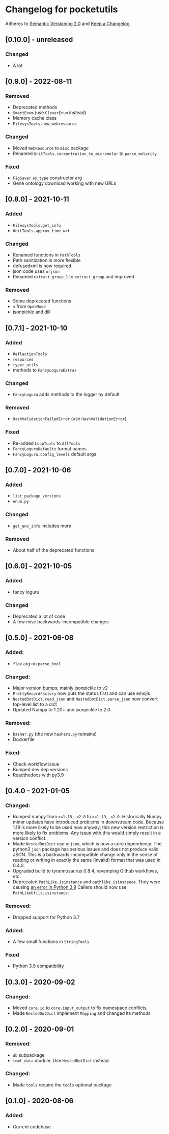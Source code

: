 # Changelog for pocketutils

Adheres to [Semantic Versioning 2.0](https://semver.org/spec/v2.0.0.html) and
[Keep a Changelog](https://keepachangelog.com/en/1.0.0/).

## [0.10.0] - unreleased

### Changed

- A lot

## [0.9.0] - 2022-08-11

### Removed

- Deprecated methods
- `SmartEnum` (use `CleverEnum` instead)
- Memory cache class
- `FilesysTools.new_webresource`

### Changed

- Moved `WebResource` to `misc` package
- Renamed `UnitTools.concentration_to_micromolar` to `parse_molarity`

### Fixed

- `FigSaver` `as_type` constructor arg
- Gene ontology download working with new URLs

## [0.8.0] - 2021-10-11

### Added

- `FilesysTools.get_info`
- `UnitTools.approx_time_wrt`

### Changed

- Renamed functions in `PathTools`
- Path sanitization is more flexible
- defusedxml is now required
- json code uses `orjson`
- Renamed `extract_group_1` to `extract_group` and improved

### Removed

- Some deprecated functions
- `s` from `OpenMode`
- jsonpickle and dill

## [0.7.1] - 2021-10-10

### Added

- `ReflectionTools`
- `resources`
- `typer_utils`
- methods to `FancyLoguruExtras`

### Changed

- `FancyLoguru` adds methods to the logger by default

### Removed

- `HashValidationFailedError` (use `HashValidationError`)

### Fixed

- Re-added `LoopTools` to `AllTools`
- `FancyLoguruDefaults` format names
- `FancyLoguru.config_levels` default args

## [0.7.0] - 2021-10-06

### Added

- `list_package_versions`
- `enum.py`

### Changed

- `get_env_info` includes more

### Removed

- About half of the deprecated functions

## [0.6.0] - 2021-10-05

### Added

- fancy loguru

### Changed

- Deprecated a lot of code
- A few misc backwards-incompatible changes

## [0.5.0] - 2021-06-08

### Added:

- `flex` arg on `parse_bool`

### Changed:

- Major version bumps; mainly jsonpickle to v2
- `PrettyRecordFactory` now puts the status first and can use emojis
- `NestedDotDict.read_json` and `NestedDotDict.parse_json` now convert top-level list to a dict
- Updated Numpy to 1.20+ and jsonpickle to 2.0.

### Removed:

- `hasher.py` (the new `hashers.py` remains)
- Dockerfile

### Fixed:

- Check workflow issue
- Bumped dev dep versions
- Readthedocs with py3.9

## [0.4.0 - 2021-01-05

### Changed:

- Bumped numpy from `>=1.18, <2.0` to `>=1.19, <2.0`.
  Historically Numpy minor updates have introduced problems in downstream code.
  Because 1.19 is more likely to be used now anyway, this new version restriction
  is more likely to fix problems. Any issue with this would simply result in a
  version conflict.
- Made `NestedDotDict` use `orjson`, which is now a core dependency.
  The python3 `json` package has serious issues and does not produce valid JSON.
  This is a backwards-incompatible change only in the sense of reading or writing
  in exactly the same (invalid) format that was used in 0.4.0.
- Upgraded build to tyrannosaurus 0.8.4, revamping Github workflows, etc.
- Deprecated `PathLike.isinstance` and `pathlike_isinstance`.
  They were causing [an error in Python 3.9](https://github.com/dmyersturnbull/pocketutils/issues/2)
  Callers should now use `PathLikeUtils.isinstance`.

### Removed:

- Dropped support for Python 3.7

### Added:

- A few small functions in `StringTools`

### Fixed

- Python 3.9 compatibility

## [0.3.0] - 2020-09-02

### Changed:

- Moved `core.io` to `core.input_output` to fix namespace conflicts.
- Made `NestedDotDict` implement `Mapping` and changed its methods

## [0.2.0] - 2020-09-01

### Removed:

- `db` subpackage
- `toml_data` module. Use `NestedDotDict` instead.

### Changed:

- Made `tools` require the `tools` optional package

## [0.1.0] - 2020-08-06

### Added:

- Current codebase
